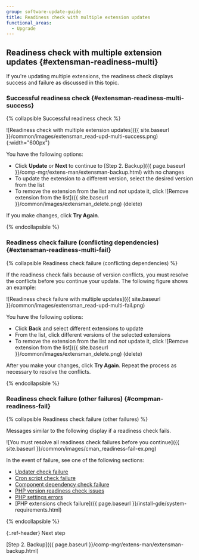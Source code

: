 ```yaml
---
group: software-update-guide
title: Readiness check with multiple extension updates
functional_areas:
  - Upgrade
---
```


## Readiness check with multiple extension updates {#extensman-readiness-multi}

If you're updating multiple extensions, the readiness check displays success and failure as discussed in this topic.

### Successful readiness check {#extensman-readiness-multi-success}

{% collapsible Successful readiness check %}

![Readiness check with multiple extension updates]({{ site.baseurl }}/common/images/extensman_read-upd-multi-success.png){:width="600px"}

You have the following options:

*  Click **Update** or **Next** to continue to [Step 2. Backup]({{ page.baseurl }}/comp-mgr/extens-man/extensman-backup.html) with no changes
*  To update the extension to a different version, select the desired version from the list
*  To remove the extension from the list and *not* update it, click ![Remove extension from the list]({{ site.baseurl }}/common/images/extensman_delete.png) (delete)

If you make changes, click **Try Again**.

{% endcollapsible %}

### Readiness check failure (conflicting dependencies) {#extensman-readiness-multi-fail}

{% collapsible Readiness check failure (conflicting dependencies) %}

If the readiness check fails because of version conflicts, you must resolve the conflicts before you continue your update. The following figure shows an example:

![Readiness check failure with multiple updates]({{ site.baseurl }}/common/images/extensman_read-upd-multi-fail.png)

You have the following options:

*  Click **Back** and select different extensions to update
*  From the list, click different versions of the selected extensions
*  To remove the extension from the list and *not* update it, click ![Remove extension from the list]({{ site.baseurl }}/common/images/extensman_delete.png) (delete)

After you make your changes, click **Try Again**. Repeat the process as necessary to resolve the conflicts.

{% endcollapsible %}

### Readiness check failure (other failures) {#compman-readiness-fail}

{% collapsible Readiness check failure (other failures) %}

Messages similar to the following display if a readiness check fails.

![You must resolve all readiness check failures before you continue]({{ site.baseurl }}/common/images/cman_readiness-fail-ex.png)

In the event of failure, see one of the following sections:

*  [Updater check failure](https://support.magento.com/hc/en-us/articles/360033352071)
*  [Cron script check failure](https://support.magento.com/hc/en-us/articles/360032952852)
*  [Component dependency check failure](https://support.magento.com/hc/en-us/articles/360033204651)
*  [PHP version readiness check issues](https://support.magento.com/hc/en-us/articles/360033546411)
*  [PHP settings errors](https://support.magento.com/hc/en-us/articles/360034599631)
*  [PHP extensions check failure]({{ page.baseurl }}/install-gde/system-requirements.html)

{% endcollapsible %}

{:.ref-header}
Next step

[Step 2. Backup]({{ page.baseurl }}/comp-mgr/extens-man/extensman-backup.html)
